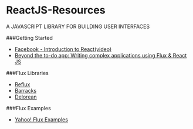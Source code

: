 # ReactJS-Resources
A JAVASCRIPT LIBRARY FOR BUILDING USER INTERFACES

###Getting Started
- [Facebook - Introduction to React(video)](https://www.youtube.com/watch?v=XxVg_s8xAms)
- [Beyond the to-do app: Writing complex applications using Flux & React JS](http://madebymany.com/blog/beyond-the-to-do-app-writing-complex-applications-using-flux-react-js)

###Flux Libraries
- [Reflux](https://github.com/spoike/refluxjs)
- [Barracks](https://github.com/yoshuawuyts/barracks)
- [Delorean](http://deloreanjs.com/)

###Flux Examples
- [Yahoo! Flux Examples](https://github.com/yahoo/flux-examples)
